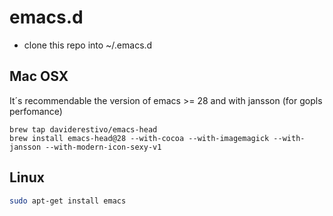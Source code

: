emacs.d
=======

- clone this repo into ~/.emacs.d


Mac OSX
--------

It´s recommendable the version of emacs >= 28 and with jansson (for gopls perfomance)


```shell
brew tap daviderestivo/emacs-head
brew install emacs-head@28 --with-cocoa --with-imagemagick --with-jansson --with-modern-icon-sexy-v1
```

Linux
-------

```bash
sudo apt-get install emacs
```
